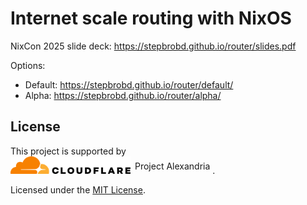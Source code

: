 # Internet scale routing with NixOS

NixCon 2025 slide deck: <https://stepbrobd.github.io/router/slides.pdf>

Options:

- Default: <https://stepbrobd.github.io/router/default/>
- Alpha: <https://stepbrobd.github.io/router/alpha/>

## License

<p>
  This project is supported by
  <a href="https://www.cloudflare.com/lp/project-alexandria/" style="display: inline-flex; align-items: center; gap: 0.5em; text-decoration: none;">
    <picture>
      <source media="(prefers-color-scheme: light)" srcset="https://github.com/stepbrobd/router/blob/master/docs/cf_blk.png">
      <source media="(prefers-color-scheme: dark)" srcset="https://github.com/stepbrobd/router/blob/master/docs/cf_wht.png">
      <img src="https://github.com/stepbrobd/router/blob/master/docs/cf_blk.png" width="192" alt="Cloudflare">
    </picture>
    <span>Project Alexandria</span>
  </a>
  .
</p>

Licensed under the [MIT License](license.txt).
